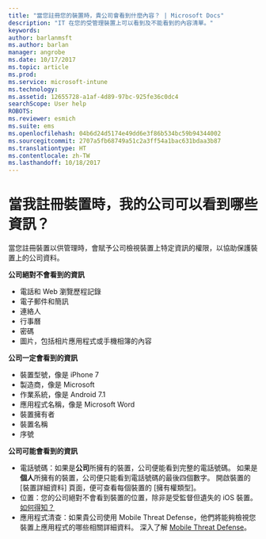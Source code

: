 ```yaml
---
title: "當您註冊您的裝置時，貴公司會看到什麼內容？ | Microsoft Docs"
description: "IT 在您的受管理裝置上可以看到及不能看到的內容清單。"
keywords: 
author: barlanmsft
ms.author: barlan
manager: angrobe
ms.date: 10/17/2017
ms.topic: article
ms.prod: 
ms.service: microsoft-intune
ms.technology: 
ms.assetid: 12655728-a1af-4d89-97bc-925fe36c0dc4
searchScope: User help
ROBOTS: 
ms.reviewer: esmich
ms.suite: ems
ms.openlocfilehash: 04b6d24d5174e49dd6e3f86b534bc59b94344002
ms.sourcegitcommit: 2707a5fb68749a51c2a3ff54a1bac631bdaa3b87
ms.translationtype: HT
ms.contentlocale: zh-TW
ms.lasthandoff: 10/18/2017
---
```

# <a name="what-information-can-my-company-see-when-i-enroll-my-device"></a>當我註冊裝置時，我的公司可以看到哪些資訊？

當您註冊裝置以供管理時，會賦予公司檢視裝置上特定資訊的權限，以協助保護裝置上的公司資料。

**公司絕對不會看到的資訊**

- 電話和 Web 瀏覽歷程記錄
- 電子郵件和簡訊
- 連絡人
- 行事曆
-   密碼
- 圖片，包括相片應用程式或手機相簿的內容

**公司一定會看到的資訊**

- 裝置型號，像是 iPhone 7
- 製造商，像是 Microsoft
- 作業系統，像是 Android 7.1
- 應用程式名稱，像是 Microsoft Word
- 裝置擁有者
- 裝置名稱
- 序號

**公司可能會看到的資訊**

-  電話號碼：如果是**公司**所擁有的裝置，公司便能看到完整的電話號碼。 如果是**個人**所擁有的裝置，公司便只能看到電話號碼的最後四個數字。 開啟裝置的 [裝置詳細資料] 頁面，便可查看每個裝置的 [擁有權類型]。
-  位置：您的公司絕對不會看到裝置的位置，除非是受監督但遺失的 iOS 裝置。 [如何得知？](https://go.microsoft.com/fwlink/?linkid=853816)
- 應用程式清查：如果貴公司使用 Mobile Threat Defense，他們將能夠檢視您裝置上應用程式的哪些相關詳細資料。 深入了解 [Mobile Threat Defense](you-are-prompted-to-install-mtd-ios.md)。
